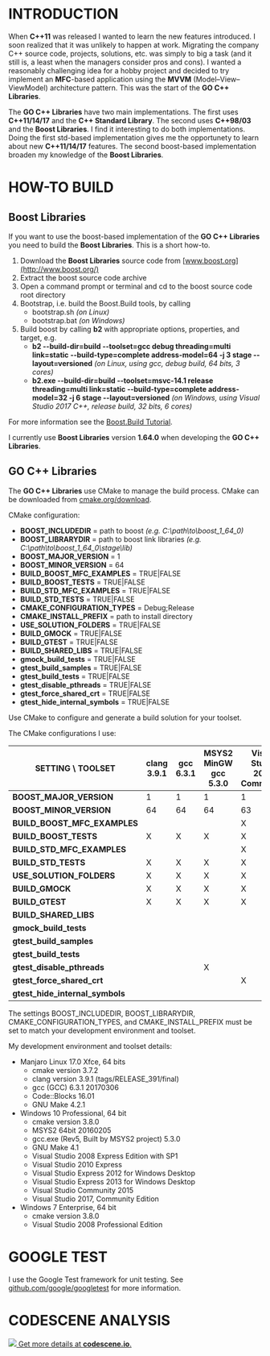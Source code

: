 # INTRODUCTION

When **C++11** was released I wanted to learn the new features introduced. I soon realized that it was
unlikely to happen at work. Migrating the company C++ source code, projects, solutions, etc. was
simply to big a task (and it still is, a least when the managers consider pros and cons). I wanted
a reasonably challenging idea for a hobby project and decided to try implement an **MFC**-based
application using the **MVVM** (Model–View–ViewModel) architecture pattern. This was the start of the
**GO C++ Libraries**.

The **GO C++ Libraries** have two main implementations. The first uses **C++11/14/17** and the
**C++ Standard Library**. The second uses **C++98/03** and the **Boost Libraries**. I find it
interesting to do both implementations. Doing the first std-based implementation gives me the
opportunety to learn about new **C++11/14/17** features. The second boost-based implementation
broaden my knowledge of the **Boost Libraries**.

# HOW-TO BUILD

## Boost Libraries

If you want to use the boost-based implementation of the **GO C++ Libraries** you need to build the
**Boost Libraries**. This is a short how-to.

1. Download the **Boost Libraries** source code from [www.boost.org](http://www.boost.org/)
1. Extract the boost source code archive
1. Open a command prompt or terminal and cd to the boost source code root directory
1. Bootstrap, i.e. build the Boost.Build tools, by calling
   * bootstrap.sh _(on Linux)_
   * bootstrap.bat _(on Windows)_
1. Build boost by calling **b2** with appropriate options, properties, and target, e.g.
   * __b2 --build-dir=build --toolset=gcc debug threading=multi link=static --build-type=complete address-model=64 -j 3 stage --layout=versioned__
     _(on Linux, using gcc, debug build, 64 bits, 3 cores)_
   * __b2.exe --build-dir=build --toolset=msvc-14.1 release threading=multi link=static --build-type=complete address-model=32 -j 6 stage --layout=versioned__
     _(on Windows, using Visual Studio 2017 C++, release build, 32 bits, 6 cores)_

For more information see the [Boost.Build Tutorial](http://www.boost.org/build/tutorial.html).

I currently use **Boost Libraries** version **1.64.0** when developing the **GO C++ Libraries**.

## GO C++ Libraries

The **GO C++ Libraries** use CMake to manage the build process. CMake can be downloaded from
[cmake.org/download](https://cmake.org/download/).

CMake configuration:

 * **BOOST_INCLUDEDIR** = path to boost *(e.g. C:\path\to\boost_1_64_0)*
 * **BOOST_LIBRARYDIR** = path to boost link libraries *(e.g. C:\path\to\boost_1_64_0\stage\lib)*
 * **BOOST_MAJOR_VERSION** = 1
 * **BOOST_MINOR_VERSION** = 64
 * **BUILD_BOOST_MFC_EXAMPLES** = TRUE|FALSE
 * **BUILD_BOOST_TESTS** = TRUE|FALSE
 * **BUILD_STD_MFC_EXAMPLES** = TRUE|FALSE
 * **BUILD_STD_TESTS** = TRUE|FALSE
 * **CMAKE_CONFIGURATION_TYPES** = Debug;Release
 * **CMAKE_INSTALL_PREFIX** = path to install directory
 * **USE_SOLUTION_FOLDERS** = TRUE|FALSE
 * **BUILD_GMOCK** = TRUE|FALSE
 * **BUILD_GTEST** = TRUE|FALSE
 * **BUILD_SHARED_LIBS** = TRUE|FALSE
 * **gmock_build_tests** = TRUE|FALSE
 * **gtest_build_samples** = TRUE|FALSE
 * **gtest_build_tests** = TRUE|FALSE
 * **gtest_disable_pthreads** = TRUE|FALSE
 * **gtest_force_shared_crt** = TRUE|FALSE
 * **gtest_hide_internal_symbols** = TRUE|FALSE

Use CMake to configure and generate a build solution for your toolset.

The CMake configurations I use:

**SETTING \ TOOLSET**      |clang 3.9.1|gcc 6.3.1|MSYS2 MinGW gcc 5.3.0|Visual Studio 2017 Community|Visual Studio 2015 Community|Visual Studio 2013 Express|Visual Studio 2012 Express|Visual Studio 2010 Express|Visual Studio 2008 Professional|Visual Studio 2008 Express
---------------------------|-----------|---------|---------------------|----------------------------|----------------------------|--------------------------|--------------------------|--------------------------|-------------------------------|--------------------------
**BOOST_MAJOR_VERSION** | 1 | 1 | 1 | 1| 1 | 1 | 1 | 1 | 1 | 1 
**BOOST_MINOR_VERSION** | 64 | 64 | 64 | 63| 64 | 64 | 64 | 64 | 64 | 64 
**BUILD_BOOST_MFC_EXAMPLES** | | | | X| X | | | | X | 
**BUILD_BOOST_TESTS** | X | X | X | X| X | X | X | X | X | X 
**BUILD_STD_MFC_EXAMPLES** | | | | X| X | | | | | 
**BUILD_STD_TESTS** | X | X | X | X| X | X | X | X | | 
**USE_SOLUTION_FOLDERS** | X | X | X | X| X | X | X | | | 
**BUILD_GMOCK** | X | X | X | X| X | X | X | X | X | X 
**BUILD_GTEST** | X | X | X | X| X | X | X | X | X | X 
**BUILD_SHARED_LIBS** | | | | | | | | | |
**gmock_build_tests** | | | | | | | | | |
**gtest_build_samples** | | | | | | | | | |
**gtest_build_tests** | | | | | | | | | |
**gtest_disable_pthreads** | | | X | | | | | | |
**gtest_force_shared_crt** | | | | X| X | X | X | X | X | X 
**gtest_hide_internal_symbols** | | | | | | | | | |

The settings BOOST_INCLUDEDIR, BOOST_LIBRARYDIR, CMAKE_CONFIGURATION_TYPES, and
CMAKE_INSTALL_PREFIX must be set to match your development environment and toolset.

My development environment and toolset details:

* Manjaro Linux 17.0 Xfce, 64 bits
  * cmake version 3.7.2
  * clang version 3.9.1 (tags/RELEASE_391/final)
  * gcc (GCC) 6.3.1 20170306
  * Code::Blocks 16.01
  * GNU Make 4.2.1
* Windows 10 Professional, 64 bit
  * cmake version 3.8.0
  * MSYS2 64bit 20160205
  * gcc.exe (Rev5, Built by MSYS2 project) 5.3.0
  * GNU Make 4.1
  * Visual Studio 2008 Express Edition with SP1
  * Visual Studio 2010 Express
  * Visual Studio Express 2012 for Windows Desktop
  * Visual Studio Express 2013 for Windows Desktop
  * Visual Studio Community 2015
  * Visual Studio 2017, Community Edition
* Windows 7 Enterprise, 64 bit
  * cmake version 3.8.0
  * Visual Studio 2008 Professional Edition

# GOOGLE TEST

I use the Google Test framework for unit testing. See [github.com/google/googletest](https://github.com/google/googletest) for more information.

# CODESCENE ANALYSIS

[![](https://codescene.io/projects/1082/status.svg) Get more details at **codescene.io**.](https://codescene.io/projects/1082/jobs/latest-successful/results)
